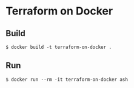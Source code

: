 # Terraform on Docker

## Build

```
$ docker build -t terraform-on-docker .
```

## Run

```
$ docker run --rm -it terraform-on-docker ash
```

